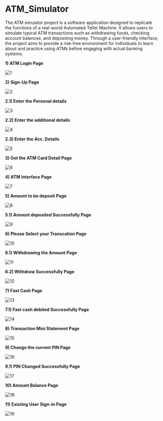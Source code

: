 # ATM_Simulator

The ATM simulator project is a software application designed to replicate the functions of a real-world Automated Teller Machine. It allows users to simulate typical ATM transactions such as withdrawing funds, checking account balances, and depositing money. Through a user-friendly interface, the project aims to provide a risk-free environment for individuals to learn about and practice using ATMs before engaging with actual banking systems.

**1) ATM Login Page**

![1](https://github.com/rashidkhan81/ATM_Simulator/assets/128924705/0a2b62ff-f38b-42fe-935d-9a59132437c3)

**2) Sign-Up Page**

![2](https://github.com/rashidkhan81/ATM_Simulator/assets/128924705/fa475c8e-ed51-467e-b73b-0bcd7cecf57d)

**2.1) Enter the Personal details**

![3](https://github.com/rashidkhan81/ATM_Simulator/assets/128924705/3fcc1b42-e517-433a-a32a-7741ce508e0b)

**2.2) Enter the additional details**

![4](https://github.com/rashidkhan81/ATM_Simulator/assets/128924705/d5e1c853-d4ce-4038-b4f4-9e94c582198c)

**2.3) Enter the Acc. Details**

![5](https://github.com/rashidkhan81/ATM_Simulator/assets/128924705/d1e14b3e-6213-47da-8a20-b57ab8d555c5)

**3) Got the ATM Card Detail Page**

![6](https://github.com/rashidkhan81/ATM_Simulator/assets/128924705/7de5a7fe-8540-433a-8bca-504c6f5669fc)

**4) ATM Interface Page**

![7](https://github.com/rashidkhan81/ATM_Simulator/assets/128924705/994e26a8-1543-4f13-b23d-8d51ec8b4514)

**5) Amount to be deposit Page**

![8](https://github.com/rashidkhan81/ATM_Simulator/assets/128924705/3092fbb3-40d8-40cb-af21-47f39a2758fd)

**5.1) Amount deposited Successfully Page**

![9](https://github.com/rashidkhan81/ATM_Simulator/assets/128924705/130d1e98-90d0-4cb2-ace6-6ca8301cdb36)

**6) Please Select your Transcation Page**

![10](https://github.com/rashidkhan81/ATM_Simulator/assets/128924705/3a12c0f7-474e-426b-8aeb-be1589719b2a)

**6.1) Withdrawing the Amount Page**

![11](https://github.com/rashidkhan81/ATM_Simulator/assets/128924705/9d07ac6f-6287-4d63-a9b5-886a332c3229)

**6.2) Withdraw Successfully Page**

![12](https://github.com/rashidkhan81/ATM_Simulator/assets/128924705/610d76b6-336a-45d4-b3f0-a5640d4cd88c)

**7) Fast Cash Page**

![13](https://github.com/rashidkhan81/ATM_Simulator/assets/128924705/e9ee822c-9197-40df-a49a-873d1c15a465)

**7.1) Fast cash debited Successfully Page**

![14](https://github.com/rashidkhan81/ATM_Simulator/assets/128924705/68a115ba-5ccf-44b2-bf81-50992ba0379e)

**8) Transaction Mini Statement Page**

![15](https://github.com/rashidkhan81/ATM_Simulator/assets/128924705/73a990b8-4915-418a-ac59-b176c94cf8c1)

**9) Change the current PIN Page**

![16](https://github.com/rashidkhan81/ATM_Simulator/assets/128924705/700a7f3f-e069-439e-8b59-16e686b67c33)

**9.1) PIN Changed Successfully Page**

![17](https://github.com/rashidkhan81/ATM_Simulator/assets/128924705/74d7dea5-13f0-426b-b5a9-faeeb6ae0236)

**10) Amount Balance Page**

![18](https://github.com/rashidkhan81/ATM_Simulator/assets/128924705/2e881755-65f3-4a83-8b2c-1cc0448829eb)

**11) Existing User Sign-In Page**

![19](https://github.com/rashidkhan81/ATM_Simulator/assets/128924705/cb8eb861-73a4-4457-96e6-cc8a45c17fb1)





























